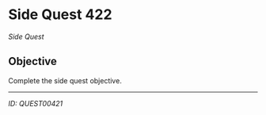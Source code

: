 # Side Quest 422

*Side Quest*

## Objective
Complete the side quest objective.

---
*ID: QUEST00421*